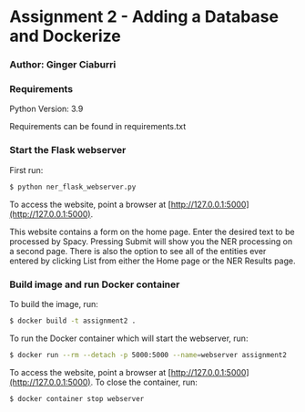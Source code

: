 # Assignment 2 - Adding a Database and Dockerize
### Author: Ginger Ciaburri

### Requirements
Python Version: 3.9

Requirements can be found in requirements.txt

### Start the Flask webserver
First run:
```bash
$ python ner_flask_webserver.py
```
To access the website, point a browser at [http://127.0.0.1:5000](http://127.0.0.1:5000).

This website contains a form on the home page. Enter the desired text to be processed by Spacy. 
Pressing Submit will show you the NER processing on a second page. There is also the option to 
see all of the entities ever entered by clicking List from either the Home page or the NER 
Results page.


### Build image and run Docker container
To build the image, run:
```bash
$ docker build -t assignment2 .
```
To run the Docker container which will start the webserver, run:
```bash
$ docker run --rm --detach -p 5000:5000 --name=webserver assignment2
```
To access the website, point a browser at [http://127.0.0.1:5000](http://127.0.0.1:5000).
To close the container, run:
```bash
$ docker container stop webserver
```
